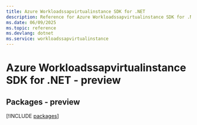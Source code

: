 ```yaml
---
title: Azure Workloadssapvirtualinstance SDK for .NET
description: Reference for Azure Workloadssapvirtualinstance SDK for .NET
ms.date: 06/09/2025
ms.topic: reference
ms.devlang: dotnet
ms.service: workloadssapvirtualinstance
---
```

# Azure Workloadssapvirtualinstance SDK for .NET - preview
## Packages - preview
[!INCLUDE [packages](workloadssapvirtualinstance-index.md)]